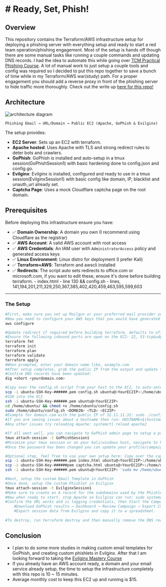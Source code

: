 # # Ready, Set, Phish!

## Overview

This repository contains the Terraform/AWS infrastructure setup for deploying a phishing server with everything setup and ready to start a red team operation/phishing engagement. 
Most of the setup is hands off though there are some manual tasks like running a couple commands and updating DNS records.
I had the idea to automate this while going over [TCM Practical Phishing Course](https://academy.tcm-sec.com/p/practical-phishing-campaigns). A lot of manual work to just setup a couple tools and config was required so I decided to put this repo together to save a bunch of time while in my Terraform/AWS war(study) path.
For a proper engagement you should add a reverse proxy in front of the phishing server to hide traffic more thoroughly.
Check out the write up [here for this repo!](https://cyberchronicles.org/posts/6/)

## Architecture
![architecture diagram](/architecture.png)
```
Phishing Email → URL/Domain → Public EC2 (Apache, GoPhish & Evilginx)
```

The setup provides:
- **EC2 Server**: Sets up an EC2 with terraform.
- **Apache hosted**: Uses Apache with TLS and strong redirect rules to deter bots and crawlers.
- **GoPhish**: GoPhish is installed and auto-setup in a tmux session(GoPhishSession1) with basic hardening done to config.json and config.go.
- **Evilginx**: Evilginx is installed, configured and ready to use in a tmux session(EvilginxSession1) with basic config like domain, IP, blacklist and unauth_url already set.
- **Captcha Page**: Uses a mock Cloudflare captcha page on the root domain.
  
## Prerequisites

Before deploying this infrastructure ensure you have:

- ✅ **Domain Ownership**: A domain you own (I recommend using Cloudflare as the registrar)
- ✅ **AWS Account**: A valid AWS account with root access
- ✅ **AWS Credentials**: An IAM user with `AdministratorAccess` policy and generated access keys
- ✅ **Linux Environment**: Linux distro for deployment (I prefer Kali)
- ✅ **Terraform+AWS**: Terraform and awscli installed
- ✅ **Redirects**: The script auto sets redirects to office.com or microsoft.com, if you want to edit these, ensure it's done before building terraform.
                     - index.html - line 130 && config.sh - lines, 141,194,201,211,329,250,367,385,402,420,459,463,595,599,603
---

### The Setup

```bash
#First, make sure you set up Mailgun or your preferred mail provider you intend to use.
#Now you need to configure your AWS keys that you would have generated from your AWS IAM user, (ensure awscli is installed): 
aws configure

#Update redirect if required before building terraform, defaults to office.com - Line 130 - index.html.
#Ensure the following inbound ports are open on the EC2: 22, 53-tcp&udp, 80, 443, 3333
terraform fmt
terraform init
terraform plan
terraform validate
terraform apply
#When prompted, enter your domain name like, example.com
#After setup completes, grab the public IP from the output and update the DNS records for your domain with an A record that points to the new Ec2 IP (DNS only).
#Confirm DNS records have been updated:
dig +short <yourdomain.com>

#Copy over the config.sh script from your host to the EC2, to auto-setup Apache, TLS, GoPhish and Evilginx on the Ec2:
scp -i ubuntu-SSH-Key-######.pem config.sh ubuntu@<YourEC2IP>:/home/ubuntu/
#SSH into the EC2
ssh -i ubuntu-SSH-Key-######.pem ubuntu@<YourEC2IP>
cd /home/ubuntu/ && chmod +x /home/ubuntu/config.sh
sudo /home/ubuntu/config.sh <DOMAIN> <TLD> <EC2IP>
#Example for domain.com with the public IP of 32.11.11.32: sudo ./config.sh domain com 32.11.11.32
#If you are seeing issues about a hostname then run: HOSTNAME=$(hostname) && echo "127.0.1.1 $HOSTNAME" | sudo tee -a /e> /dev/null
#Any other issues try reloading Apache: systemctl reload apache2

#If all went well, you can navigate to GoPhish admin page to setup a profile, but first grab the password:
tmux attach-session -t GoPhishSession1
#Minimize your tmux session or on your kali/windows host, navigate to https://<YourEC2IP>:3333/ (Make sure it's your EC2 IP not your domain name) to change your password for GoPhish (make note of it as you will not be given another chance)
#Once the password has been changed you can update your profile/campaign.

#Optional step, feel free to use your own setup here: Copy over the captcha and index webpages from your host to the EC2, and then move them to the web root folder. Ensure you are using your pem file name and your EC2 Public IP.
scp -i ubuntu-SSH-Key-######.pem index.html ubuntu@<YourEC2IP>:/home/ubuntu/
scp -i ubuntu-SSH-Key-######pem captcha.html ubuntu@<YourEC2IP>:/home/ubuntu/
ssh -i ubuntu-SSH-Key-######.pem ubuntu@<YourEC2IP> 'sudo mv /home/ubuntu/index.html /var/www/<yourdomain>/ && sudo mv /home/ubuntu/captcha.html /var/www/<yourdomain>/'

#Next, setup the custom Email Template in GoPhish
#Once done, setup the custom Phishlet in Evilginx
tmux attach-session -t EvilginxSession1
#Make sure to create an A record for the subdomains used by the Phishlet
#Now when ready to start, stop Apache so Evilginx can run: sudo systemctl stop apache2
#Confirm the URL works and is logging credentials, then Start the Campaign!
	#Download GoPhish results → Dashboard → Review Campaign → Export CSV
	#Export session data from Evilginx and copy it to a spreadsheet.
	
#To destroy, run terraform destroy and then manually remove the DNS records.
```

## Conclusion
- I plan to do some more studies in making custom email templates for GoPhish, and creating custom phishlets in Evilginx. After that I am looking forward to taking the [Evilginx Mastery Course](https://academy.breakdev.org/evilginx-mastery)
- If you already have an AWS account ready, a domain and your email service already setup, the time to setup the infrastructure completely with this repo is 10 ~ 15 minutes.
- Average monthly cost to keep this EC2 up and running is $15.
